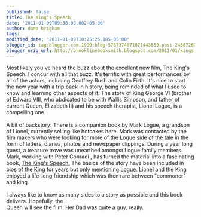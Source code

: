 ```yaml
---
published: false
title: The King's Speech
date: '2011-01-09T09:38:00.002-05:00'
author: dana brigham
tags: 
modified_date: '2011-01-09T10:25:26.185-05:00'
blogger_id: tag:blogger.com,1999:blog-5767374071871443859.post-2458726716119802616
blogger_orig_url: http://brooklinebooksmith.blogspot.com/2011/01/kings-speech.html
---
```


Most likely you've heard the buzz about the excellent new film, The King's Speech. I concur with all that buzz. It's terrific with great performances by all of the actors, including Geoffrey Rush and Colin Firth. It's nice to start the new year with a trip back in history, being reminded of what I used to know and learning other aspects of it. The story of King George VI (brother of Edward VIII, who abdicated to be with Wallis Simpson, and father of current Queen, Elizabeth II) and his speech therapist, Lionel Logue, is a compelling one.<br /><br />A bit of backstory: There is a companion book by Mark Logue, a grandson of Lionel, currently selling like hotcakes here. Mark was contacted by the film makers who were looking for more of the Logue side of the tale in the form of letters, diaries, photos and newspaper clippings. During a year long quest, a treasure trove was unearthed amongst Logue family members.  Mark, working with Peter Conradi , has turned the material into a fascinating book, <a href="http://www.brooklinebooksmith-shop.com/book/9781402786761">The King's Speech.</a> The basics of the story have been included in bios of the King for years but only mentioning Logue.  Lionel and the King enjoyed a life-long friendship which was then rare between "commoner" and king.  <br /><br />I always like to know as many sides to a story as possible and this book delivers.  Hopefully, the<br />Queen will see the film.  Her Dad was quite a guy, really.